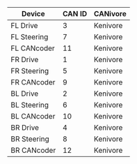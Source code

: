 | Device      | CAN ID      | CANivore    |
| ----------- | ----------- | ----------- |
| FL Drive    | 3           | Kenivore    |
| FL Steering | 7           | Kenivore    |
| FL CANcoder | 11          | Kenivore    |
| FR Drive    | 1           | Kenivore    |
| FR Steering | 5           | Kenivore    |
| FR CANcoder | 9           | Kenivore    |
| BL Drive    | 2           | Kenivore    |
| BL Steering | 6           | Kenivore    |
| BL CANcoder | 10          | Kenivore    |
| BR Drive    | 4           | Kenivore    |
| BR Steering | 8           | Kenivore    |
| BR CANcoder | 12          | Kenivore    |
